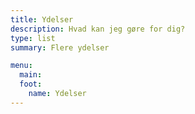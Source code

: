 ```yaml
---
title: Ydelser
description: Hvad kan jeg gøre for dig?
type: list
summary: Flere ydelser

menu:
  main:
  foot:
    name: Ydelser
---
```

